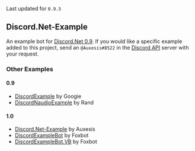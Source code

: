 Last updated for `0.9.5`

## Discord.Net-Example

An example bot for [Discord.Net 0.9](https://github.com/RogueException/Discord.Net). If you would like a specific example added to this project, send an `@Auxesis#8522` in the [Discord API](https://discordapp.com/invite/discord-api) server with your request.

### Other Examples  
#### 0.9
- [DiscordExample](https://github.com/Googie2149/DiscordExample) by Googie  
- [DiscordNaudioExample](https://github.com/DjRand/discordnaudioexample) by Rand

#### 1.0
- [Discord.Net-Example](https://github.com/Auxes/Discord.Net-Example/tree/1.0) by Auxesis
- [DiscordExampleBot](https://github.com/420foxbot/DiscordExampleBot) by Foxbot  
- [DiscordExampleBot.VB](https://github.com/420foxbot/DiscordExampleBot.VB) by Foxbot  

